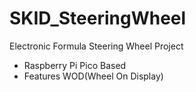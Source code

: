 # SKID_SteeringWheel
Electronic Formula Steering Wheel Project
- Raspberry Pi Pico Based
- Features WOD(Wheel On Display)
